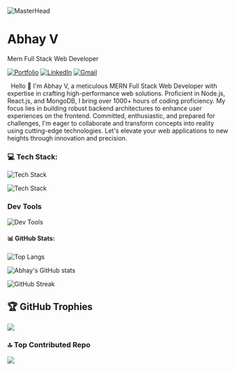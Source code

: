 ![MasterHead](https://user-images.githubusercontent.com/74038190/241765440-80728820-e06b-4f96-9c9e-9df46f0cc0a5.gif)

<!-- Your title -->
# Abhay V
Mern Full Stack Web Developer


<!-- Your badges
You can use the website to generate badges: https://shields.io/
-->

[![Portfolio ](https://img.shields.io/badge/Portfilio-abii225.github.io-white?style=flat&logo=appveyor&logoColor=white&link=https://abii225.github.io/)](https://abii225.github.io/)
[![LinkedIn ](https://img.shields.io/badge/LinkedIn-@ABHAY?style=flat&logo=Linkedin&logoColor=white&link=https://www.linkedin.com/in/abhay-v-935738243/)](https://www.linkedin.com/in/abhay-v-935738243/)
[![Gmail ](https://img.shields.io/badge/Email-abhayv225@gmail.com-red?style=flat&logo=gmail&logoColor=white&link=mailto:abhayv225@gmail.com)](mailto:abhayv225@gmail.com)

&nbsp;
Hello 👋 I'm Abhay V, a meticulous MERN Full Stack Web Developer with expertise in crafting high-performance web solutions. Proficient in Node.js, React.js, and MongoDB, I bring over 1000+ hours of coding proficiency. My focus lies in building robust backend architectures to enhance user experiences on the frontend. Committed, enthusiastic, and prepared for challenges, I'm eager to collaborate and transform concepts into reality using cutting-edge technologies. Let's elevate your web applications to new heights through innovation and precision.
 
<h3 align="left">💻 Tech Stack:</h3>

![Tech Stack](https://skillicons.dev/icons?i=html,css,js,react,redux,typescript,firebase,socket.io)

![Tech Stack](https://skillicons.dev/icons?i=nodejs,expressjs,mongodb)

<h3 align="left">Dev Tools</h3>

![Dev Tools](https://skillicons.dev/icons?i=vscode,github,postman,vercel,render,simple-icons:swagger)
<br/>
<h4 align="left">📊 GitHub Stats:</h4>

![Top Langs](https://github-readme-stats.vercel.app/api/top-langs/?username=abii225&layout=compact)

![Abhay's GitHub stats](https://github-readme-stats.vercel.app/api?username=abii225\&rank_icon=github)

![GitHub Streak](https://github-readme-streak-stats.herokuapp.com?user=abii225)
## 🏆 GitHub Trophies
![](https://github-profile-trophy.vercel.app/?username=abii225&theme=swift&no-frame=false&no-bg=false&margin-w=4)

### 🔝 Top Contributed Repo
![](https://github-contributor-stats.vercel.app/api?username=abii225&limit=5&theme=swift&combine_all_yearly_contributions=true)
